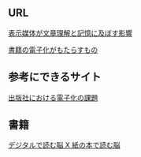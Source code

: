 ## URL

[表示媒体が文章理解と記憶に及ぼす影響](https://ipsj.ixsq.nii.ac.jp/ej/?action=repository_action_common_download&item_id=81257&item_no=1&attribute_id=1&file_no=1)

[書籍の電子化がもたらすもの](https://www.jstage.jst.go.jp/article/jsik/20/4/20_20-345/_pdf)

## 参考にできるサイト

[出版社における電子化の課題](https://nlab.itmedia.co.jp/nl/articles/1806/21/news117.html)

## 書籍

[デジタルで読む脳 X 紙の本で読む脳](https://www.amazon.co.jp/%E3%83%87%E3%82%B8%E3%82%BF%E3%83%AB%E3%81%A7%E8%AA%AD%E3%82%80%E8%84%B3-X-%E7%B4%99%E3%81%AE%E6%9C%AC%E3%81%A7%E8%AA%AD%E3%82%80%E8%84%B3-%E3%80%8C%E6%B7%B1%E3%81%84%E8%AA%AD%E3%81%BF%E3%80%8D%E3%81%8C%E3%81%A7%E3%81%8D%E3%82%8B%E3%83%90%E3%82%A4%E3%83%AA%E3%83%86%E3%83%A9%E3%82%B7%E3%83%BC%E8%84%B3%E3%82%92%E8%82%B2%E3%81%A6%E3%82%8B-%E3%83%A1%E3%82%A2%E3%83%AA%E3%82%A2%E3%83%B3%E3%83%BB%E3%82%A6%E3%83%AB%E3%83%95/dp/4772695672/ref=sr_1_1?__mk_ja_JP=%E3%82%AB%E3%82%BF%E3%82%AB%E3%83%8A&dchild=1&keywords=%E3%83%87%E3%82%B8%E3%82%BF%E3%83%AB%E3%81%A7%E8%AA%AD%E3%82%80%E8%84%B3%C3%97%E7%B4%99%E3%81%AE%E6%9C%AC%E3%81%A7%E8%AA%AD%E3%82%80%E8%84%B3&qid=1626915450&sr=8-1)